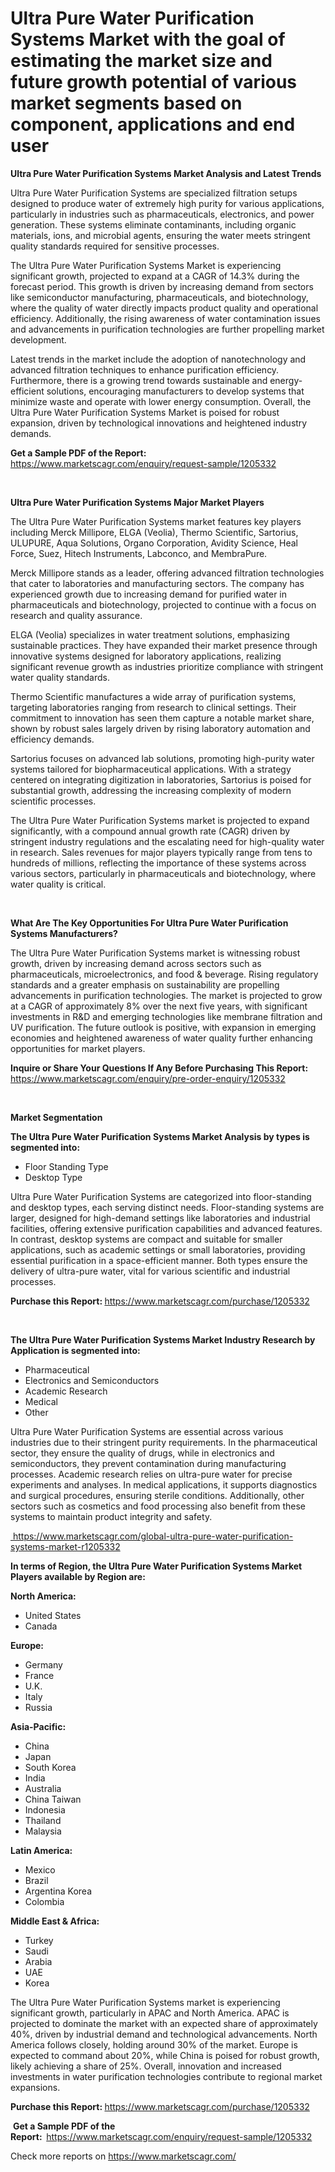 <p><h1>Ultra Pure Water Purification Systems Market with the goal of estimating the market size and future growth potential of various market segments based on component, applications and end user</h1></p><p><strong>Ultra Pure Water Purification Systems Market Analysis and Latest Trends</strong></p>
<p><p>Ultra Pure Water Purification Systems are specialized filtration setups designed to produce water of extremely high purity for various applications, particularly in industries such as pharmaceuticals, electronics, and power generation. These systems eliminate contaminants, including organic materials, ions, and microbial agents, ensuring the water meets stringent quality standards required for sensitive processes.</p><p>The Ultra Pure Water Purification Systems Market is experiencing significant growth, projected to expand at a CAGR of 14.3% during the forecast period. This growth is driven by increasing demand from sectors like semiconductor manufacturing, pharmaceuticals, and biotechnology, where the quality of water directly impacts product quality and operational efficiency. Additionally, the rising awareness of water contamination issues and advancements in purification technologies are further propelling market development.</p><p>Latest trends in the market include the adoption of nanotechnology and advanced filtration techniques to enhance purification efficiency. Furthermore, there is a growing trend towards sustainable and energy-efficient solutions, encouraging manufacturers to develop systems that minimize waste and operate with lower energy consumption. Overall, the Ultra Pure Water Purification Systems Market is poised for robust expansion, driven by technological innovations and heightened industry demands.</p></p>
<p><strong>Get a Sample PDF of the Report:&nbsp;</strong> <a href="https://www.marketscagr.com/enquiry/request-sample/1205332?utm_campaign=2008&utm_medium=2&utm_source=Github&utm_content=ia&utm_term=31122024&utm_id=ultra-pure-water-purification-systems">https://www.marketscagr.com/enquiry/request-sample/1205332</a></p>
<p>&nbsp;</p>
<p><strong>Ultra Pure Water Purification Systems Major Market Players</strong></p>
<p><p>The Ultra Pure Water Purification Systems market features key players including Merck Millipore, ELGA (Veolia), Thermo Scientific, Sartorius, ULUPURE, Aqua Solutions, Organo Corporation, Avidity Science, Heal Force, Suez, Hitech Instruments, Labconco, and MembraPure. </p><p>Merck Millipore stands as a leader, offering advanced filtration technologies that cater to laboratories and manufacturing sectors. The company has experienced growth due to increasing demand for purified water in pharmaceuticals and biotechnology, projected to continue with a focus on research and quality assurance.</p><p>ELGA (Veolia) specializes in water treatment solutions, emphasizing sustainable practices. They have expanded their market presence through innovative systems designed for laboratory applications, realizing significant revenue growth as industries prioritize compliance with stringent water quality standards.</p><p>Thermo Scientific manufactures a wide array of purification systems, targeting laboratories ranging from research to clinical settings. Their commitment to innovation has seen them capture a notable market share, shown by robust sales largely driven by rising laboratory automation and efficiency demands.</p><p>Sartorius focuses on advanced lab solutions, promoting high-purity water systems tailored for biopharmaceutical applications. With a strategy centered on integrating digitization in laboratories, Sartorius is poised for substantial growth, addressing the increasing complexity of modern scientific processes.</p><p>The Ultra Pure Water Purification Systems market is projected to expand significantly, with a compound annual growth rate (CAGR) driven by stringent industry regulations and the escalating need for high-quality water in research. Sales revenues for major players typically range from tens to hundreds of millions, reflecting the importance of these systems across various sectors, particularly in pharmaceuticals and biotechnology, where water quality is critical.</p></p>
<p>&nbsp;</p>
<p><strong>What Are The Key Opportunities For Ultra Pure Water Purification Systems Manufacturers?</strong></p>
<p><p>The Ultra Pure Water Purification Systems market is witnessing robust growth, driven by increasing demand across sectors such as pharmaceuticals, microelectronics, and food & beverage. Rising regulatory standards and a greater emphasis on sustainability are propelling advancements in purification technologies. The market is projected to grow at a CAGR of approximately 8% over the next five years, with significant investments in R&D and emerging technologies like membrane filtration and UV purification. The future outlook is positive, with expansion in emerging economies and heightened awareness of water quality further enhancing opportunities for market players.</p></p>
<p><strong>Inquire or Share Your Questions If Any Before Purchasing This Report:</strong> <a href="https://www.marketscagr.com/enquiry/pre-order-enquiry/1205332?utm_campaign=2008&utm_medium=2&utm_source=Github&utm_content=ia&utm_term=31122024&utm_id=ultra-pure-water-purification-systems">https://www.marketscagr.com/enquiry/pre-order-enquiry/1205332</a></p>
<p>&nbsp;</p>
<p><strong>Market Segmentation</strong></p>
<p><strong>The Ultra Pure Water Purification Systems Market Analysis by types is segmented into:</strong></p>
<p><ul><li>Floor Standing Type</li><li>Desktop Type</li></ul></p>
<p><p>Ultra Pure Water Purification Systems are categorized into floor-standing and desktop types, each serving distinct needs. Floor-standing systems are larger, designed for high-demand settings like laboratories and industrial facilities, offering extensive purification capabilities and advanced features. In contrast, desktop systems are compact and suitable for smaller applications, such as academic settings or small laboratories, providing essential purification in a space-efficient manner. Both types ensure the delivery of ultra-pure water, vital for various scientific and industrial processes.</p></p>
<p><strong>Purchase this Report:&nbsp;</strong><a href="https://www.marketscagr.com/purchase/1205332?utm_campaign=2008&utm_medium=2&utm_source=Github&utm_content=ia&utm_term=31122024&utm_id=ultra-pure-water-purification-systems">https://www.marketscagr.com/purchase/1205332</a></p>
<p>&nbsp;</p>
<p><strong>The Ultra Pure Water Purification Systems Market Industry Research by Application is segmented into:</strong></p>
<p><ul><li>Pharmaceutical</li><li>Electronics and Semiconductors</li><li>Academic Research</li><li>Medical</li><li>Other</li></ul></p>
<p><p>Ultra Pure Water Purification Systems are essential across various industries due to their stringent purity requirements. In the pharmaceutical sector, they ensure the quality of drugs, while in electronics and semiconductors, they prevent contamination during manufacturing processes. Academic research relies on ultra-pure water for precise experiments and analyses. In medical applications, it supports diagnostics and surgical procedures, ensuring sterile conditions. Additionally, other sectors such as cosmetics and food processing also benefit from these systems to maintain product integrity and safety.</p></p>
<p><a href="https://www.marketscagr.com/global-ultra-pure-water-purification-systems-market-r1205332?utm_campaign=2008&utm_medium=2&utm_source=Github&utm_content=ia&utm_term=31122024&utm_id=ultra-pure-water-purification-systems">&nbsp;https://www.marketscagr.com/global-ultra-pure-water-purification-systems-market-r1205332</a></p>
<p><strong>In terms of Region, the Ultra Pure Water Purification Systems Market Players available by Region are:</strong></p>
<p>
    <p> <strong> North America: </strong>
        <ul>
            <li>United States</li>
            <li>Canada</li>
        </ul>
        </p> 
    <p> <strong> Europe: </strong>
        <ul>
            <li>Germany</li>
            <li>France</li>
            <li>U.K.</li>
            <li>Italy</li>
            <li>Russia</li>
        </ul>
        </p> 
    <p> <strong> Asia-Pacific: </strong>
        <ul>
            <li>China</li>
            <li>Japan</li>
            <li>South Korea</li>
            <li>India</li>
            <li>Australia</li>
            <li>China Taiwan</li>
            <li>Indonesia</li>
            <li>Thailand</li>
            <li>Malaysia</li>
        </ul>
        </p> 
    <p> <strong> Latin America: </strong>
        <ul>
            <li>Mexico</li>
            <li>Brazil</li>
            <li>Argentina Korea</li>
            <li>Colombia</li>
        </ul>
        </p> 
    <p> <strong> Middle East & Africa: </strong>
        <ul>
            <li>Turkey</li>
            <li>Saudi</li>
            <li>Arabia</li>
            <li>UAE</li>
            <li>Korea</li>
        </ul>
    </p>
    </p>
<p><p>The Ultra Pure Water Purification Systems market is experiencing significant growth, particularly in APAC and North America. APAC is projected to dominate the market with an expected share of approximately 40%, driven by industrial demand and technological advancements. North America follows closely, holding around 30% of the market. Europe is expected to command about 20%, while China is poised for robust growth, likely achieving a share of 25%. Overall, innovation and increased investments in water purification technologies contribute to regional market expansions.</p></p>
<p><strong>Purchase this Report: </strong><a href="https://www.marketscagr.com/purchase/1205332?utm_campaign=2008&utm_medium=2&utm_source=Github&utm_content=ia&utm_term=31122024&utm_id=ultra-pure-water-purification-systems">https://www.marketscagr.com/purchase/1205332</a></p>
<p>&nbsp;<strong>Get a Sample PDF of the Report:&nbsp;&nbsp;</strong><a href="https://www.marketscagr.com/enquiry/request-sample/1205332?utm_campaign=2008&utm_medium=2&utm_source=Github&utm_content=ia&utm_term=31122024&utm_id=ultra-pure-water-purification-systems">https://www.marketscagr.com/enquiry/request-sample/1205332</a></p>
<p><strong></strong></p>
<p>Check more reports on <a href="https://www.marketscagr.com/?utm_campaign=2008&utm_medium=2&utm_source=Github&utm_content=ia&utm_term=31122024&utm_id=ultra-pure-water-purification-systems">https://www.marketscagr.com/</a></p>